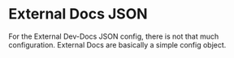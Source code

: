 # External Docs JSON

For the External Dev-Docs JSON config, there is not that much configuration.  External Docs are basically a simple config object.
